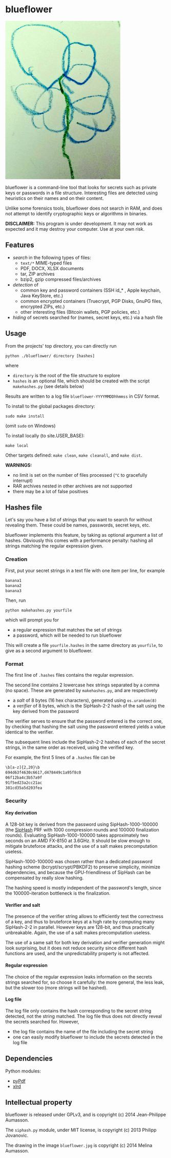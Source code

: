 blueflower
==========

![logo](blueflower.jpg)

blueflower is a command-line tool that looks for secrets such as private keys
or passwords in a file structure.
Interesting files are detected using heuristics on their names and on
their content.

Unlike some forensics tools, blueflower does not search in RAM, and
does not attempt to identify cryptographic keys or algorithms in
binaries.

**DISCLAIMER:** This program is under development. It may not work as
expected and it may destroy your computer. Use at your own risk.


Features
------------

* *search* in the following types of files:
    - `text/*` MIME-typed files
    - PDF, DOCX, XLSX documents
    - tar, ZIP archives
    - bzip2, gzip compressed files/archives
* *detection* of 
    - common key and password containers (SSH id\_\* , Apple
      keychain, Java KeyStore, etc.) 
    - common encrypted containers (Truecrypt, PGP Disks, GnuPG files,
      encrypted ZIPs, etc.)
    - other interesting files (Bitcoin wallets, PGP policies, etc.)
* *hiding* of secrets searched for (names, secret keys, etc.) via a hash
  file


Usage
------------

From the projects' top directory, you can directly run
```
python ./blueflower/ directory [hashes]
```
where

* `directory` is the root of the file structure to explore
* `hashes` is an optional file, which should be created with the script
`makehashes.py` (see details below)

Results are written to a log file `blueflower-YYYYMMDDhhmmss` in CSV format.

To install to the global packages directory:
```
sudo make install
```
(omit `sudo` on Windows)

To install locally (to site.USER_BASE):
```
make local
```

Other targets defined: `make clean`, `make cleanall`, and `make dist`.

**WARNINGS:**

* no limit is set on the number of files processed (`^C` to gracefully interrupt)
* RAR archives nested in other archives are not supported 
* there may be a lot of false positives


Hashes file
-----------

Let's say you have a list of strings that you want to search for without
revealing them. These could be names, passwords, secret keys, etc.

blueflower implements this feature, by taking as optional argument a
list of hashes.
Obviously this comes with a performance penalty: hashing all strings
matching the regular expression given.
 

### Creation 

First, put your secret strings in a text file with one item per line,
for example

```
banana1
banana2
banana3
```

Then, run 
```
python makehashes.py yourfile
```

which will prompt you for
* a regular expression that matches the set of strings
* a password, which will be needed to run blueflower

This will create a file `yourfile.hashes` in the same directory as
`yourfile`, to give as a second argument to blueflower.


### Format

The first line of `.hashes` files contains the regular expression.

The second line contains 2 lowercase hex strings separated by a comma
(no space). These are generated by `makehashes.py`, and are respectively 

* a *salt* of 8 bytes (16 hex characters), generated using
  `os.urandom(8)`
* a *verifier* of 8 bytes, which is the SipHash-2-2 hash of the salt
  using the key derived from the password

The verifier serves to ensure that the password entered is the correct
one, by checking that hashing the salt using the password entered yields
a value identical to the verifier.

The subsequent lines include the SipHash-2-2 hashes of each of the
secret strings, in the same order as received, using the verified key.

For example, the first 5 lines of a `.hashes` file can be 

```
\b[a-z]{2,20}\b
694d63f4630c6617,d478449c1a95f8c0
06f12ba4c3b57a9f
91f5ed23a2cc21ac
381cd35a5d203fea
```

### Security 

#### Key derivation

A 128-bit key is derived from the password using SipHash-1000-100000 (the
[SipHash](https://131002.net/siphash) PRF with 1000 compression rounds
and 100000 finalization rounds).
Evaluating SipHash-1000-100000 takes approximately two seconds on an AMD
FX-8150 at 3.6GHz.
It should be slow enough to mitigate bruteforce attacks, and the use of
a salt makes precomputation useless.

SipHash-1000-100000 was chosen rather than a dedicated password hashing
scheme (bcrypt/scrypt/PBKDF2) to preserve simplicity, minimize
dependencies, and because the GPU-friendliness of SipHash can be
compensated by really slow hashing.

The hashing speed is mostly independent of the password's length, since
the 100000-iteration bottleneck is the finalization.


#### Verifier and salt

The presence of the verifier string allows to efficiently test the
correctness of a key, and thus to bruteforce keys at a high rate by
computing many SipHash-2-2 in parallel.
However keys are 128-bit, and thus practically unbreakable.
Again, the use of a salt makes precomputation useless.

The use of a same salt for both key derivation and verifier generation
might look surprising, but it does not reduce security since different
hash functions are used, and the unpredictability property is not
affected.


#### Regular expression 

The choice of the regular expression leaks information on the secrets
strings searched for, so choose it carefully: the more general, the less
leak, but the slower too (more strings will be hashed).


#### Log file

The log file only contains the hash corresponding to the secret string
detected, not the string matched. 
The log file thus does not directly reveal the secrets searched for.
However, 

* the log file contains the name of the file including the secret string
* one can easily modify blueflower to include the secrets detected in
  the log file



Dependencies
------------

Python modules:
* [pyPdf](https://pypi.python.org/pypi/pyPdf/)
* [xlrd](https://pypi.python.org/pypi/xlrd/)


Intellectual property
---------------------

blueflower is released under GPLv3, and is copyright (c) 2014 Jean-Philippe Aumasson.

The `siphash.py` module, under MIT license, is copyright (c) 2013
Philipp Jovanovic.

The drawing in the image `blueflower.jpg` is copyright (c) 2014 Melina
Aumasson.
